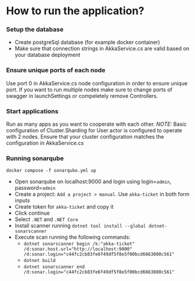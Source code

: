 # How to run the application?

### Setup the database
- Create postgreSql database (for example docker container)
- Make sure that connection strings in AkkaService.cs are valid based on your database deployment

### Ensure unique ports of each node
Use port 0 in AkkaService.cs node configuration in order to ensure unique port.
If you want to run multiple nodes make sure to change ports of swagger in launchSettings or compeletely remove Controllers.

### Start applications
Run as many apps as you want to cooperate with each other.
*NOTE:* Basic configuration of Cluster.Sharding for User actor is configured to operate with 2 nodes. Ensure that your cluster configuration matches the configuration in AkkaService.cs

### Running sonarqube
`docker compose -f sonarqube.yml up `

- Open sonarqube on localhost:9000 and login using login=`admin`, password=`admin`
- Create a project: `Add a project > manual`. Use `akka-ticket` in both form inputs
- Create token for `akka-ticket` and copy it
- Click continue
- Select `.NET` and `.NET Core`
- Install scanner running `dotnet tool install --global dotnet-sonarscanner`
- Execute scan running the following commands:
  - `dotnet sonarscanner begin /k:"akka-ticket" /d:sonar.host.url="http://localhost:9000"  /d:sonar.login="c44fc2cb83fe6f49df5f8e5f00bcd6663800c561"`
  - `dotnet build`
  - `dotnet sonarscanner end /d:sonar.login="c44fc2cb83fe6f49df5f8e5f00bcd6663800c561"`
